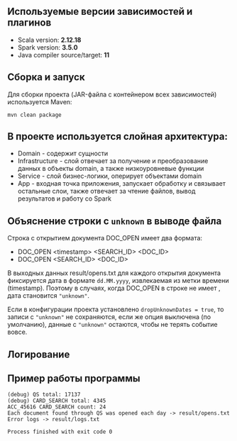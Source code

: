 ## Используемые версии зависимостей и плагинов

- Scala version: **2.12.18**  
- Spark version: **3.5.0**  
- Java compiler source/target: **11**

## Сборка и запуск

Для сборки проекта (JAR-файла с контейнером всех зависимостей) используется Maven:
```
mvn clean package
```

## В проекте используется слойная архитектура:

- Domain - содержит сущности
- Infrastructure - слой отвечает за получение и преобразование данных в объекты domain, а также низкоуровневые функции
- Service - слой бизнес-логики, оперирует объектами domain
- App - входная точка приложения, запускает обработку и связывает остальные слои, также отвечает за чтение файлов, вывод результатов и работу со Spark


## Объяснение строки с `unknown` в выводе файла

Строка с открытием документа DOC_OPEN имеет два формата:
- DOC_OPEN <timеstamp> <SEARCH_ID> <DOC_ID>
- DOC_OPEN <SEARCH_ID> <DOC_ID>

В выходных данных result/opens.txt для каждого открытия документа фиксируется дата в формате `dd.MM.yyyy`, извлекаемая из метки времени (timestamp). Поэтому в случаях, когда DOC_OPEN в строке не имеет <timestamp>, дата становится `"unknown"`.

Если в конфигурации проекта установлено `dropUnknownDates = true`, то записи с `"unknown"` не сохраняются, если же опция выключена (по умолчанию), данные с `"unknown"` остаются, чтобы не терять событие вовсе.

## Логирование



## Пример работы программы
```
(debug) QS total: 17137
(debug) CARD_SEARCH total: 4345
ACC_45616 CARD_SEARCH count: 24
Each document found through QS was opened each day -> result/opens.txt
Error logs -> result/logs.txt

Process finished with exit code 0
```
